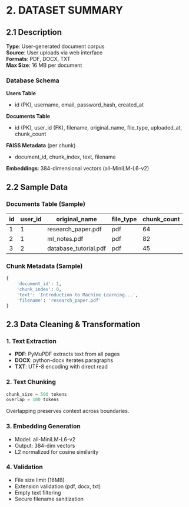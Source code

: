 # 2. DATASET SUMMARY

## 2.1 Description

**Type**: User-generated document corpus  
**Source**: User uploads via web interface  
**Formats**: PDF, DOCX, TXT  
**Max Size**: 16 MB per document

### Database Schema

**Users Table**
- id (PK), username, email, password_hash, created_at

**Documents Table**
- id (PK), user_id (FK), filename, original_name, file_type, uploaded_at, chunk_count

**FAISS Metadata** (per chunk)
- document_id, chunk_index, text, filename

**Embeddings**: 384-dimensional vectors (all-MiniLM-L6-v2)

## 2.2 Sample Data

### Documents Table (Sample)
| id | user_id | original_name | file_type | chunk_count |
|----|---------|---------------|-----------|-------------|
| 1 | 1 | research_paper.pdf | pdf | 64 |
| 2 | 1 | ml_notes.pdf | pdf | 82 |
| 3 | 2 | database_tutorial.pdf | pdf | 45 |

### Chunk Metadata (Sample)
```python
{
    'document_id': 1,
    'chunk_index': 0,
    'text': 'Introduction to Machine Learning...',
    'filename': 'research_paper.pdf'
}
```

## 2.3 Data Cleaning & Transformation

### 1. Text Extraction
- **PDF**: PyMuPDF extracts text from all pages
- **DOCX**: python-docx iterates paragraphs
- **TXT**: UTF-8 encoding with direct read

### 2. Text Chunking
```python
chunk_size = 500 tokens
overlap = 100 tokens
```
Overlapping preserves context across boundaries.

### 3. Embedding Generation
- Model: all-MiniLM-L6-v2
- Output: 384-dim vectors
- L2 normalized for cosine similarity

### 4. Validation
- File size limit (16MB)
- Extension validation (pdf, docx, txt)
- Empty text filtering
- Secure filename sanitization
